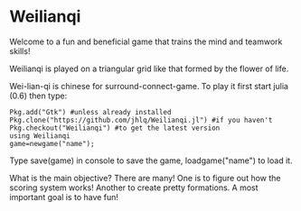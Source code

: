 # Weilianqi

Welcome to a fun and beneficial game that trains the mind and teamwork skills!

Weilianqi is played on a triangular grid like that formed by the flower of life.

Wei-lian-qi is chinese for surround-connect-game. To play it first start julia (0.6) then type:
```
Pkg.add("Gtk") #unless already installed
Pkg.clone("https://github.com/jhlq/Weilianqi.jl") #if you haven't
Pkg.checkout("Weilianqi") #to get the latest version
using Weilianqi
game=newgame("name");
```

Type save(game) in console to save the game, loadgame("name") to load it.

What is the main objective? There are many! One is to figure out how the scoring system works! Another to create pretty formations. A most important goal is to have fun!
